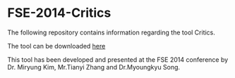 # FSE-2014-Critics

The following repository contains information regarding the tool Critics. 

The tool can be downloaded [here](https://sites.google.com/a/utexas.edu/critics/home)

This tool has been developed and presented at the FSE 2014 conference by Dr. Miryung Kim, Mr.Tianyi Zhang and Dr.Myoungkyu Song.

